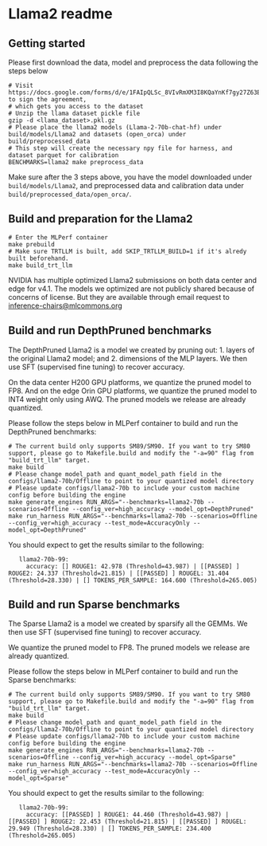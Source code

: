 # Llama2 readme

## Getting started

Please first download the data, model and preprocess the data following the steps below
```
# Visit https://docs.google.com/forms/d/e/1FAIpQLSc_8VIvRmXM3I8KQaYnKf7gy27Z63BBoI_I1u02f4lw6rBp3g/viewform to sign the agreement,
# which gets you access to the dataset
# Unzip the llama dataset pickle file
gzip -d <llama_dataset>.pkl.gz
# Please place the llama2 models (Llama-2-70b-chat-hf) under build/models/Llama2 and datasets (open_orca) under build/preprocessed_data
# This step will create the necessary npy file for harness, and dataset parquet for calibration
BENCHMARKS=llama2 make preprocess_data
```
Make sure after the 3 steps above, you have the model downloaded under `build/models/Llama2`, and preprocessed data and calibration data under `build/preprocessed_data/open_orca/`.

## Build and preparation for the Llama2

```
# Enter the MLPerf container
make prebuild
# Make sure TRTLLM is built, add SKIP_TRTLLM_BUILD=1 if it's alredy built beforehand.
make build_trt_llm

```

NVIDIA has multiple optimized Llama2 submissions on both data center and edge for v4.1. The models we optimized are not publicly shared because of concerns of license. But they are available through email request to inference-chairs@mlcommons.org

## Build and run DepthPruned benchmarks

The DepthPruned Llama2 is a model we created by pruning out: 1. layers of the original Llama2 model; and 2. dimensions of the MLP layers. We then use SFT (supervised fine tuning) to recover accuracy.

On the data center H200 GPU platforms, we quantize the pruned model to FP8. And on the edge Orin GPU platforms, we quantize the pruned model to INT4 weight only using AWQ. The pruned models we release are already quantized.

Please follow the steps below in MLPerf container to build and run the DepthPruned benchmarks:
```
# The current build only supports SM89/SM90. If you want to try SM80 support, please go to Makefile.build and modify the "-a=90" flag from "build_trt_llm" target.
make build
# Please change model_path and quant_model_path field in the configs/llama2-70b/Offline to point to your quantized model directory
# Please update configs/llama2-70b to include your custom machine config before building the engine
make generate_engines RUN_ARGS="--benchmarks=llama2-70b --scenarios=Offline --config_ver=high_accuracy --model_opt=DepthPruned"
make run_harness RUN_ARGS="--benchmarks=llama2-70b --scenarios=Offline --config_ver=high_accuracy --test_mode=AccuracyOnly --model_opt=DepthPruned"
```

You should expect to get the results similar to the following:
```
   llama2-70b-99:
     accuracy: [] ROUGE1: 42.978 (Threshold=43.987) | [[PASSED] ] ROUGE2: 24.337 (Threshold=21.815) | [[PASSED] ] ROUGEL: 31.404 (Threshold=28.330) | [] TOKENS_PER_SAMPLE: 164.600 (Threshold=265.005)

```

## Build and run Sparse benchmarks

The Sparse Llama2 is a model we created by sparsify all the GEMMs. We then use SFT (supervised fine tuning) to recover accuracy.

We quantize the pruned model to FP8. The pruned models we release are already quantized.

Please follow the steps below in MLPerf container to build and run the Sparse benchmarks:
```
# The current build only supports SM89/SM90. If you want to try SM80 support, please go to Makefile.build and modify the "-a=90" flag from "build_trt_llm" target.
make build
# Please change model_path and quant_model_path field in the configs/llama2-70b/Offline to point to your quantized model directory
# Please update configs/llama2-70b to include your custom machine config before building the engine
make generate_engines RUN_ARGS="--benchmarks=llama2-70b --scenarios=Offline --config_ver=high_accuracy --model_opt=Sparse"
make run_harness RUN_ARGS="--benchmarks=llama2-70b --scenarios=Offline --config_ver=high_accuracy --test_mode=AccuracyOnly --model_opt=Sparse"
```

You should expect to get the results similar to the following:
```
   llama2-70b-99:
     accuracy: [[PASSED] ] ROUGE1: 44.460 (Threshold=43.987) | [[PASSED] ] ROUGE2: 22.453 (Threshold=21.815) | [[PASSED] ] ROUGEL: 29.949 (Threshold=28.330) | [] TOKENS_PER_SAMPLE: 234.400 (Threshold=265.005)
```
